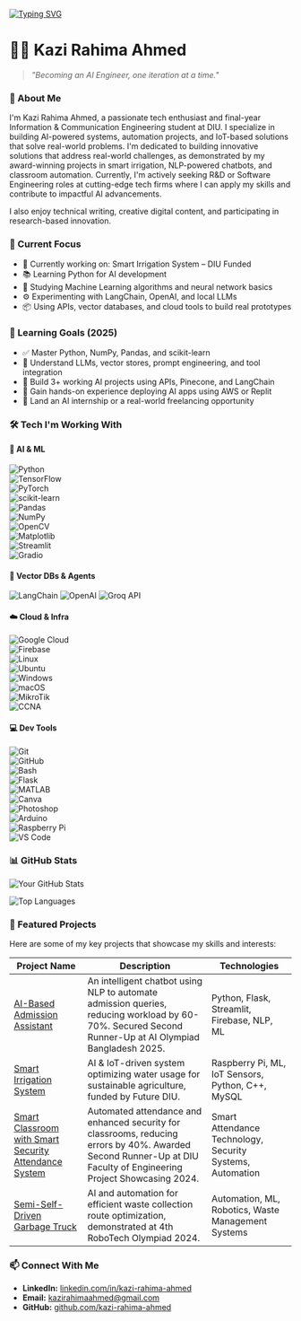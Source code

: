[![Typing SVG](https://readme-typing-svg.demolab.com?font=Fira+Code&pause=1000&color=E711F7&center=true&vCenter=true&width=435&lines=Kazi+Rahima+Ahmed;AI+%26+IoT+Researcher)](https://git.io/typing-svg)

# 👨‍💻 Kazi Rahima Ahmed

> _"Becoming an AI Engineer, one iteration at a time."_ 

### 👋 About Me

I'm Kazi Rahima Ahmed, a passionate tech enthusiast and final-year Information & Communication Engineering student at DIU. I specialize in building AI-powered systems, automation projects, and IoT-based solutions that solve real-world problems. I'm dedicated to building innovative solutions that address real-world challenges, as demonstrated by my award-winning projects in smart irrigation, NLP-powered chatbots, and classroom automation. Currently, I'm actively seeking R&D or Software Engineering roles at cutting-edge tech firms where I can apply my skills and contribute to impactful AI advancements.

I also enjoy technical writing, creative digital content, and participating in research-based innovation.

### 🎯 Current Focus

*   🔭 Currently working on: Smart Irrigation System – DIU Funded
*   📚 Learning Python for AI development
*   🧠 Studying Machine Learning algorithms and neural network basics
*   ⚙️ Experimenting with LangChain, OpenAI, and local LLMs
*   📦 Using APIs, vector databases, and cloud tools to build real prototypes

### 🧪 Learning Goals (2025)

*   ✅ Master Python, NumPy, Pandas, and scikit-learn
*   🔄 Understand LLMs, vector stores, prompt engineering, and tool integration
*   🔄 Build 3+ working AI projects using APIs, Pinecone, and LangChain
*   🔄 Gain hands-on experience deploying AI apps using AWS or Replit
*   🚀 Land an AI internship or a real-world freelancing opportunity

### 🛠️ Tech I'm Working With

#### 🧠 AI & ML

![Python](https://img.shields.io/badge/Python-3776AB?logo=python&logoColor=white)  
![TensorFlow](https://img.shields.io/badge/TensorFlow-FF6F00?logo=tensorflow&logoColor=white)  
![PyTorch](https://img.shields.io/badge/PyTorch-EE4C2C?logo=pytorch&logoColor=white)  
![scikit-learn](https://img.shields.io/badge/scikit--learn-F7931E?logo=scikitlearn&logoColor=white)  
![Pandas](https://img.shields.io/badge/Pandas-150458?logo=pandas&logoColor=white)  
![NumPy](https://img.shields.io/badge/NumPy-013243?logo=numpy&logoColor=white)  
![OpenCV](https://img.shields.io/badge/OpenCV-5C3EE8?logo=opencv&logoColor=white)  
![Matplotlib](https://img.shields.io/badge/Matplotlib-006699?logo=python&logoColor=white)  
![Streamlit](https://img.shields.io/badge/Streamlit-FF4B4B?logo=streamlit&logoColor=white)  
![Gradio](https://img.shields.io/badge/Gradio-FF7F50?logo=python&logoColor=white)
<!-- Placeholder, consider a more specific NLP badge if available -->

#### 🧩 Vector DBs & Agents

![LangChain](https://img.shields.io/badge/LangChain-222222?style=for-the-badge&logo=langchain&logoColor=white)
![OpenAI](https://img.shields.io/badge/OpenAI-412991?style=for-the-badge&logo=openai&logoColor=white)
![Groq API](https://img.shields.io/badge/Groq_API-F7931E?style=for-the-badge&logo=groq&logoColor=white)

#### ☁️ Cloud & Infra

![Google Cloud](https://img.shields.io/badge/Google_Cloud-4285F4?logo=googlecloud&logoColor=white)  
![Firebase](https://img.shields.io/badge/Firebase-FFCA28?logo=firebase&logoColor=black)  
![Linux](https://img.shields.io/badge/Linux-FCC624?logo=linux&logoColor=black)  
![Ubuntu](https://img.shields.io/badge/Ubuntu-E95420?logo=ubuntu&logoColor=white)  
![Windows](https://img.shields.io/badge/Windows-0078D6?logo=windows&logoColor=white)  
![macOS](https://img.shields.io/badge/macOS-000000?logo=apple&logoColor=white)  
![MikroTik](https://img.shields.io/badge/MikroTik-293239?logo=mikrotik&logoColor=white)  
![CCNA](https://img.shields.io/badge/CCNA%20Concepts-1BA0D7?logo=cisco&logoColor=white)  

<!-- Placeholder, consider a more specific IoT badge if available -->

#### 💻 Dev Tools

![Git](https://img.shields.io/badge/Git-F05032?logo=git&logoColor=white)  
![GitHub](https://img.shields.io/badge/GitHub-181717?logo=github&logoColor=white)  
![Bash](https://img.shields.io/badge/Bash-4EAA25?logo=gnubash&logoColor=white)  
![Flask](https://img.shields.io/badge/Flask-000000?logo=flask&logoColor=white)  
![MATLAB](https://img.shields.io/badge/MATLAB-0076A8?logo=mathworks&logoColor=white)  
![Canva](https://img.shields.io/badge/Canva-00C4CC?logo=canva&logoColor=white)  
![Photoshop](https://img.shields.io/badge/Photoshop-31A8FF?logo=adobephotoshop&logoColor=white)  
![Arduino](https://img.shields.io/badge/Arduino-00979D?logo=arduino&logoColor=white)  
![Raspberry Pi](https://img.shields.io/badge/Raspberry%20Pi-A22846?logo=raspberrypi&logoColor=white)  
![VS Code](https://img.shields.io/badge/VS_Code-007ACC?logo=visualstudiocode&logoColor=white) 

### 📊 GitHub Stats

![Your GitHub Stats](https://github-readme-stats.vercel.app/api?username=kazi-rahima-ahmed&show_icons=true&theme=radical)

![Top Languages](https://github-readme-stats.vercel.app/api/top-langs/?username=kazi-rahima-ahmed&layout=compact&theme=radical)

### 🚀 Featured Projects

Here are some of my key projects that showcase my skills and interests:

| Project Name | Description | Technologies |
|---|---|---|
| [AI-Based Admission Assistant](https://github.com/kazi-rahima-ahmed/AI-Based-Admission-Assistant) | An intelligent chatbot using NLP to automate admission queries, reducing workload by 60-70%. Secured Second Runner-Up at AI Olympiad Bangladesh 2025. | Python, Flask, Streamlit, Firebase, NLP, ML |
| [Smart Irrigation System](https://github.com/kazi-rahima-ahmed/smart-irrigation-system-ai-iot) | AI & IoT-driven system optimizing water usage for sustainable agriculture, funded by Future DIU. | Raspberry Pi, ML, IoT Sensors, Python, C++, MySQL |
| [Smart Classroom with Smart Security Attendance System](https://github.com/kazi-rahima-ahmed/Smart-Classroom-Security) | Automated attendance and enhanced security for classrooms, reducing errors by 40%. Awarded Second Runner-Up at DIU Faculty of Engineering Project Showcasing 2024. | Smart Attendance Technology, Security Systems, Automation |
| [Semi-Self-Driven Garbage Truck](https://github.com/kazi-rahima-ahmed/Semi-Self-Driven-Garbage-Truck) | AI and automation for efficient waste collection route optimization, demonstrated at 4th RoboTech Olympiad 2024. | Automation, ML, Robotics, Waste Management Systems |

### 📫 Connect With Me

- **LinkedIn:** [linkedin.com/in/kazi-rahima-ahmed](https://www.linkedin.com/in/kazi-rahima-ahmed)
- **Email:** [kazirahimaahmed@gmail.com](mailto:kazirahimaahmed@gmail.com)
- **GitHub:** [github.com/kazi-rahima-ahmed](https://github.com/kazi-rahima-ahmed)

<!--START_SECTION:activity-->
<!--END_SECTION:activity-->
